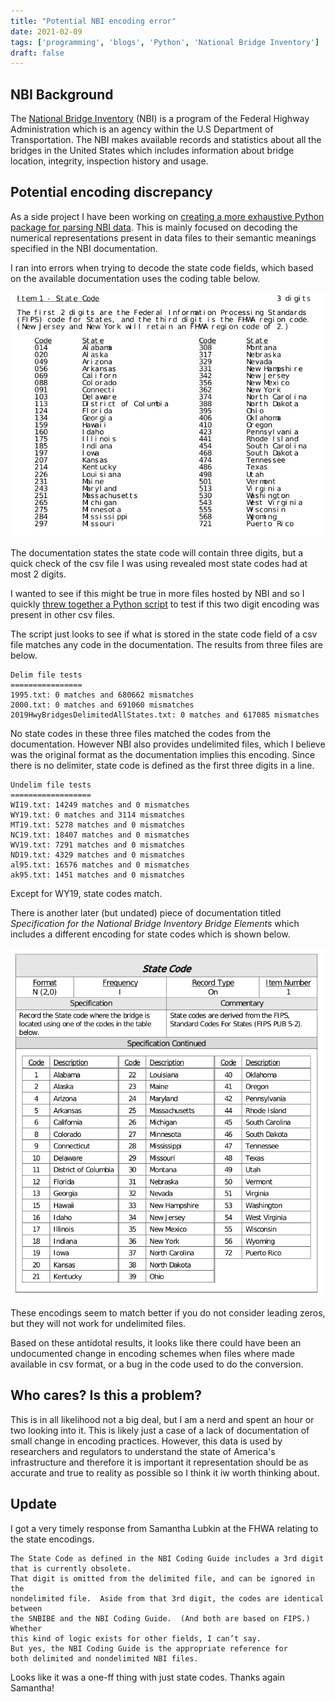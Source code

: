 ```yaml
---
title: "Potential NBI encoding error"
date: 2021-02-09
tags: ['programming', 'blogs', 'Python', 'National Bridge Inventory']
draft: false
---
```


## NBI Background

The [National Bridge Inventory](https://www.fhwa.dot.gov/about/) (NBI) is a program
of the Federal Highway Administration which is an agency within the U.S
Department of Transportation. The NBI makes available records and statistics
about all the bridges in the United States which includes information about
bridge location, integrity, inspection history and usage.

## Potential encoding discrepancy

As a side project I have been working on [creating a more exhaustive Python
package for parsing NBI data](https://github.com/EthanHolleman/pyBridgeInv). 
This is mainly focused on decoding the
numerical representations present in data files to their semantic meanings
specified in the NBI documentation. 

I ran into errors when trying to decode the state code fields, which based
on the available documentation uses the coding table below.

![](/posts/images/og_code_table.png)

The documentation states the state code will contain three digits, but a quick
check of the csv file I was using revealed most state codes had at most 2 digits.

I wanted to see if this might be true in more files hosted by NBI and so I quickly
[threw together a Python script](https://github.com/EthanHolleman/NBI_state_code_test)
to test if this two digit encoding was present in other csv files.

The script just looks to see if what is stored in the state code field of a 
csv file matches any code in the documentation. The results from three files
are below.

```
Delim file tests 
================
1995.txt: 0 matches and 680662 mismatches
2000.txt: 0 matches and 691060 mismatches
2019HwyBridgesDelimitedAllStates.txt: 0 matches and 617085 mismatches
```

No state codes in these three files matched the codes from the documentation.
However NBI also provides undelimited files, which I believe was the original
format as the documentation implies this encoding. Since there is no delimiter, 
state code is defined as the first three digits in a line.

```
Undelim file tests 
==================
WI19.txt: 14249 matches and 0 mismatches
WY19.txt: 0 matches and 3114 mismatches
MT19.txt: 5278 matches and 0 mismatches
NC19.txt: 18407 matches and 0 mismatches
WV19.txt: 7291 matches and 0 mismatches
ND19.txt: 4329 matches and 0 mismatches
al95.txt: 16576 matches and 0 mismatches
ak95.txt: 1451 matches and 0 mismatches
```

Except for WY19, state codes match. 

There is another later (but undated) piece of documentation titled
*Specification for the National Bridge Inventory Bridge Elements* which includes
a different encoding for state codes which is shown below.

![](/posts/images/element_state_code_table.png)

These encodings seem to match better if you do not consider leading zeros, but
they will not work for undelimited files.

Based on these antidotal results, it looks like there could have been
an undocumented change in encoding schemes when files where made available
in csv format, or a bug in the code used to do the conversion.

## Who cares? Is this a problem?

This is in all likelihood not a big deal, but I am a nerd and spent an hour or
two looking into it. This is likely just a case of a lack of documentation
of small change in encoding practices. However, this data is used by researchers 
and regulators to understand the state of America's infrastructure and therefore
it is important it representation should be as accurate and true to reality as
possible so I think it iw worth thinking about.

## Update

I got a very timely response from Samantha Lubkin at the FHWA
relating to the state encodings.

```
The State Code as defined in the NBI Coding Guide includes a 3rd digit that is currently obsolete.  
That digit is omitted from the delimited file, and can be ignored in the 
nondelimited file.  Aside from that 3rd digit, the codes are identical between 
the SNBIBE and the NBI Coding Guide.  (And both are based on FIPS.)  Whether 
this kind of logic exists for other fields, I can’t say.  
But yes, the NBI Coding Guide is the appropriate reference for 
both delimited and nondelimited NBI files.
```

Looks like it was a one-ff thing with just state codes. Thanks again Samantha!
